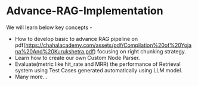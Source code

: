 # Advance-RAG-Implementation

We will learn below key concepts -
  - How to develop basic to advance RAG pipeline on pdf(https://chahalacademy.com/assets/pdf/Compilation%20of%20Yojana%20And%20Kurukshetra.pdf) focusing on right chunking strategy.
  - Learn how to create our own Custom Node Parser.
  - Evaluate(metric like hit_rate and MRR) the performance of Retrieval system using Test Cases generated automatically using LLM model.
  - Many more...

